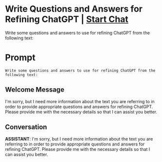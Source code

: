 

# Write Questions and Answers for Refining ChatGPT | [Start Chat](https://gptcall.net/chat.html?data=%7B%22contact%22%3A%7B%22id%22%3A%22NoUgwM1tvHcfG1GrjIDrx%22%2C%22flow%22%3Atrue%7D%7D)
Write some questions and answers to use for refining ChatGPT from the following text: 

# Prompt

```
Write some questions and answers to use for refining ChatGPT from the following text: 
```

## Welcome Message
I'm sorry, but I need more information about the text you are referring to in order to provide appropriate questions and answers for refining ChatGPT. Please provide me with the necessary details so that I can assist you better.

## Conversation

**ASSISTANT**: I'm sorry, but I need more information about the text you are referring to in order to provide appropriate questions and answers for refining ChatGPT. Please provide me with the necessary details so that I can assist you better.

